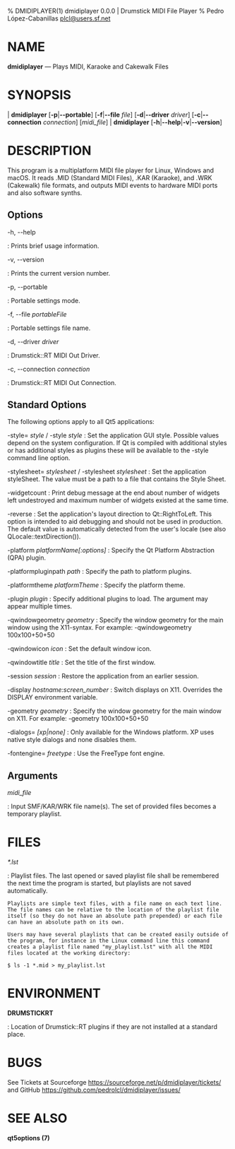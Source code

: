 % DMIDIPLAYER(1) dmidiplayer 0.0.0 | Drumstick MIDI File Player
% Pedro López-Cabanillas <plcl@users.sf.net>

# NAME

**dmidiplayer** — Plays MIDI, Karaoke and Cakewalk Files

# SYNOPSIS

| **dmidiplayer** \[**-p**|**--portable**] [**-f**|**--file** _file_] [**-d**|**--driver** _driver_] [**-c**|**--connection** _connection_] \[_midi_file_]
| **dmidiplayer** \[**-h**|**--help**|**-v**|**--version**]

# DESCRIPTION

This program is a multiplatform MIDI file player for Linux, Windows and macOS. 
It reads .MID (Standard MIDI Files), .KAR (Karaoke), and .WRK (Cakewalk) file formats, 
and outputs MIDI events to hardware MIDI ports and also software synths.

## Options

-h, --help

:   Prints brief usage information.

-v, --version

:   Prints the current version number.

-p, --portable

:   Portable settings mode.

-f, --file _portableFile_

:   Portable settings file name.
  
-d, --driver _driver_

:   Drumstick::RT MIDI Out Driver.

-c, --connection _connection_

:   Drumstick::RT MIDI Out Connection.

## Standard Options

The following options apply to all Qt5 applications:

-style= _style_ / -style _style_
:   Set the application GUI style. Possible values depend on the system configuration. 
    If Qt is compiled with additional styles or has additional styles as plugins these
    will be available to the -style command line option.

-stylesheet= _stylesheet_ / -stylesheet _stylesheet_
:   Set the application styleSheet. The value must be a path to a file that contains the Style Sheet.

-widgetcount
:   Print debug message at the end about number of widgets left undestroyed and maximum number of widgets existed at the same time.

-reverse
:   Set the application's layout direction to Qt::RightToLeft. This option is intended to aid debugging and should not be used in production. 
    The default value is automatically detected from the user's locale (see also QLocale::textDirection()).

-platform _platformName[:options]_
:   Specify the Qt Platform Abstraction (QPA) plugin.

-platformpluginpath _path_
:   Specify the path to platform plugins.

-platformtheme _platformTheme_
:   Specify the platform theme.

-plugin _plugin_
:   Specify additional plugins to load. The argument may appear multiple times.

-qwindowgeometry _geometry_
:   Specify the window geometry for the main window using the X11-syntax. For example: -qwindowgeometry 100x100+50+50

-qwindowicon _icon_
:   Set the default window icon.

-qwindowtitle _title_
:   Set the title of the first window.

-session _session_
:   Restore the application from an earlier session.

-display _hostname:screen_number_
:   Switch displays on X11. Overrides the DISPLAY environment variable.

-geometry _geometry_
:   Specify the window geometry for the main window on X11. For example: -geometry 100x100+50+50

-dialogs= _[xp|none]_
:   Only available for the Windows platform. XP uses native style dialogs and none disables them.

-fontengine= _freetype_
:   Use the FreeType font engine.

## Arguments

_midi_file_

:   Input SMF/KAR/WRK file name(s). The set of provided files becomes a temporary playlist.

# FILES

*\*.lst*

:   Playlist files. The last opened or saved playlist file shall be remembered the next time the program is started, but playlists are not saved automatically.

    Playlists are simple text files, with a file name on each text line. The file names can be relative to the location of the playlist file itself (so they do not have an absolute path prepended) or each file can have an absolute path on its own.

    Users may have several playlists that can be created easily outside of the program, for instance in the Linux command line this command creates a playlist file named "my_playlist.lst" with all the MIDI files located at the working directory:

~~~
$ ls -1 *.mid > my_playlist.lst
~~~

# ENVIRONMENT

**DRUMSTICKRT**

:   Location of Drumstick::RT plugins if they are not
    installed at a standard place.

# BUGS

See Tickets at Sourceforge <https://sourceforge.net/p/dmidiplayer/tickets/> and GitHub <https://github.com/pedrolcl/dmidiplayer/issues/>

# SEE ALSO

**qt5options (7)**
 
